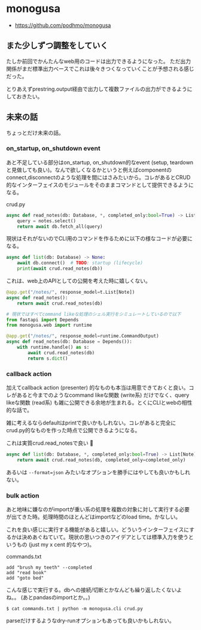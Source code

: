 # monogusa

- https://github.com/podhmo/monogusa

## また少しずつ調整をしていく

たしか前回でかんたんなweb用のコードは出力できるようになった。
ただ出力関係がまだ標準出力ベースでこれは後々きつくなっていくことが予想される感じだった。

とりあえずprestring.output経由で出力して複数ファイルの出力ができるようにしておきたい。

## 未来の話

ちょっとだけ未来の話。

### on_startup, on_shutdown event

あと不足している部分はon_startup, on_shutdown的なevent (setup, teardownと見做しても良い)。なんで欲しくなるかというと例えばcomponentのconnect,disconnectのような処理を間にはさみたいから。コレがあるとCRUD的なインターフェイスのモジュールをそのままコマンドとして提供できるようになる。

crud.py

```python
async def read_notes(db: Database, *, completed_only:bool=True) -> List[Note]
    query = notes.select()
    return await db.fetch_all(query)
```

現状はそれがないのでCLI用のコマンドを作るために以下の様なコードが必要になる。

```python
async def list(db: Database) -> None:
    await db.connect()  # TODO: startup (lifecycle)
    print(await crud.read_notes(db))
```

これは、web上のAPIとしての公開を考えた時に嬉しくない。

```python
@app.get("/notes/", response_model=t.List[Note])
async def read_notes():
    return await crud.read_notes(db)

# 現状ではすべてcommand likeな処理のシェル実行をシミュレートしているので以下
from fastapi import Depends
from monogusa.web import runtime

@app.get("/notes/", response_model=runtime.CommandOutput)
async def read_notes(db: Database = Depends()):
    with runtime.handle() as s:
        await crud.read_notes(db)
        return s.dict()
```

### callback action

加えてcallback action (presenter) 的なものも本当は用意できておくと良い。コレがあると今までのようなcommand likeな関数 (write系) だけでなく、query likeな関数 (read系) も雑に公開できる余地が生まれる。とくにCLIとwebの相性的な話で。

雑に考えるならdefaultはprintで良いかもしれない。コレがあると完全にcrud.py的なものを作った時点で公開できるようになる。

これは実質crud.read_notesで良い :tada:

```python
async def list(db: Database, *, completed_only:bool=True) -> List[Note]
    return await crud.read_notes(db, completed_only=completed_only)
```

あるいは `--format=json` みたいなオプションを勝手にはやしても良いかもしれない。

### bulk action

あと地味に嫌なのがimportが重い系の処理を複数の対象に対して実行する必要が出てきた時。処理時間のほとんどはimportなどのload time。かなしい。

これを良い感じに実行する機能があると嬉しい。どういうインターフェイスにするかは決めあぐねていて。現状の思いつきのアイデアとしては標準入力を使うというもの (just my x cent 的なやつ)。

commands.txt

```
add "brush my teeth" --completed
add "read book"
add "goto bed"
```

こんな感じで実行する。dbへの接続/切断とかなんども繰り返したくないよね。。
(あとpandasのimportとか。。)

```console
$ cat commands.txt | python -m monogusa.cli crud.py
```

parseだけするようなdry-runオプションもあっても良いかもしれない。
